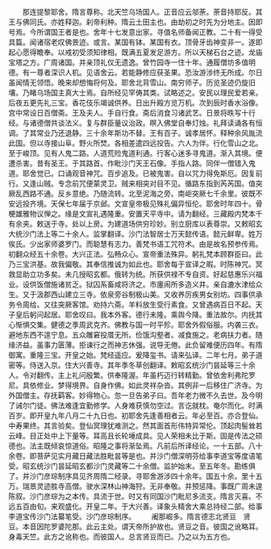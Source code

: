 <!-- { "loadSidebar": true } -->
　　那连提黎耶舍。隋言尊称。北天竺乌场国人。正音应云邬荼。荼音持耶反。其王与佛同氏。亦姓释迦。刹帝利种。隋云土田主也。由劫初之时先为分地主。因即号焉。今所谓国王者是也。舍年十七发意出家。寻值名师备闻正教。二十有一得受具篇。闻诸宿老叹佛景迹。或言。某国有钵。某国有衣。顶骨牙齿神变非一。遂即起心愿得瞻奉。以戒初受须知律相。既满五夏发足游方。所以天梯石台之迹。龙庙宝塔之方。广周诸国。并亲顶礼仅无遗逸。曾竹园寺一住十年。通履僧坊多值明德。有一尊者深识人机。见语舍云。若能静修应获圣果。恐汝游涉终无所成。尔日虽闻情无领悟。晚来却想悔将何及。耶舍北背雪山。南穷师子。历览圣迹仍旋旧壤。乃睹乌场国主真大士焉。自所经见罕俦其类。试略述之。安民以理民爱若亲。后夜五更先礼三宝。香花伎乐竭诚供养。日出升殿方览万机。次到辰时香水浴像。宫中常设日百僧斋。王及夫人。手自行食。斋后消食习诸武艺。日景将昳写十行经。与诸德僧共谈法义。复与群臣量议治政。暝入佛堂自奉灯烛。礼拜读诵各有恒调。了其常业乃还退静。三十余年斯功不替。王有百子。诚孝居怀。释种余风胤流此国。但以寺接山阜。野火所焚。各相差遣四远投告。六人为伴。行化雪山之北。至于峻顶。见有人鬼二路。人道荒险鬼道利通。行客心迷多寻鬼道。渐入其境。便遭杀害。昔有圣王。于其路首。作毗沙门天王石像。手指人路。同伴一僧错入鬼道。耶舍觉已。口诵观音神咒。百步追及。已被鬼害。自以咒力得免斯厄。因复前行。又逢山贼。专念前咒便蒙灵卫。贼来相突对目不见。循路东指到芮芮国。值突厥乱西路不通。反乡意绝。乃随流转。北至泥海之旁。南岠突厥七千余里。彼既不安远投齐境。天保七年届于京邺。文宣皇帝极见殊礼偏异恒伦。耶舍时年四十。骨梗雄雅物议惮之。缘是文宣礼遇隆重。安置天平寺中。请为翻经。三藏殿内梵本千有余夹。敕送于寺。处以上房。为建道场供穷珍妙。别立厨库以表尊崇。又敕昭玄大统沙门法上等二十余人。监掌翻译。沙门法智居士万天懿传语。懿元鲜卑。姓万俟氏。少出家师婆罗门。而聪慧有志力。善梵书语工咒符术。由是故名预参传焉。初翻众经五十余卷。大兴正法。弘畅众心。宣帝重法殊异。躬礼梵本顾群臣曰。此乃三宝洪基。故我偏敬。其奉信推诚为如此也。耶舍每于宣译之暇。时陈神咒。冥救显助立功多矣。未几授昭玄都。俄转为统。所获供禄不专自资。好起慈惠乐兴福业。设供饭僧施诸贫乏。狱囚系畜咸将济之。市廛闹所多造义井。亲自漉水津给众生。又于汲郡西山建立三寺。依泉旁谷制极山美。又收养厉疾男女别坊。四事供承务令周给。又往突厥客馆。劝持六斋。羊料放生受行素食。又曾遇病百日不起。天子皇后躬问起居。耶舍叹曰。我本外客。德行未隆。乘舆今降。重法故尔。内抚其心惭惧交集。健德之季周武克齐。佛教与国一时平殄。耶舍外假俗服。内袭三衣。避地东西不遑宁息。五众雕窘投厝无所。俭饿沟壑者。减食施之。老病扶力者。随缘济益。虽事力匮薄。拒谏行之而神志休强。说导无倦。此负留难便历四年。有隋御寓。重隆三宝。开皇之始。梵经遥应。爰降玺书。请来弘译。二年七月。弟子道密等。侍送入京。住大兴善寺。其年季冬草创翻译。敕昭玄统沙门昙延等三十余人。令对翻传。主上礼问殷繁。供奉隆渥。年虽朽迈行转精勤。曾依舍利弗陀罗尼。具依修业。梦得境界。自身作佛。如此灵祥杂沓。其例非一后移住广济寺。为外国僧主。存抚羁客。妙得物心。忽一旦告弟子曰。吾年老力微不久去世。及今明了诫尔门徒。佛法难逢宜勤修学。人身难获慎勿空过。言讫就枕。奄尔而化。时满百岁。即开皇九年八月二十九日也。初耶舍先逢善相者云。年必至百。亦合登仙。中寿果终。其言验矣。登仙冥理犹难测之。然其面首形伟特异常伦。顶起肉髻耸若云峰。目正处中上下量等。耳高且长轮埵成具。见人荣相未比于斯。固是传法之硕德也。法主既倾哀惊道俗。昭隆之事将渐坠焉。凡前后所译经论。一十五部。八十余卷。即菩萨见实月藏日藏法胜毗昙等是也。并沙门僧深明芬给事李道宝等度语笔受。昭玄统沙门昙延昭玄都沙门灵藏等二十余僧。监护始末。至五年冬。勘练俱了。并沙门彦琮制序具见齐周隋二经录。寻耶舍游涉四十余年。国五十余。里十五万。瑞景灵迹胜寺高僧。驶水深林山神海狩。无非奉敬。并预惩降。事既广周未遑陈叙。沙门彦琮为之本传。具流于世。时又有同国沙门毗尼多流支。隋言灭喜。不远五百由旬。来观盛化。开皇二年。于大兴善。译象头精舍大乘总持经二部。给事李道宝传沙门法纂笔受。沙门彦琮制序。
　　阇那崛多。隋言德志北贤豆　贤豆。本音因陀罗婆陀那。此云主处。谓天帝所护故也。贤豆之音。彼国之讹略耳。身毒天竺。此方之讹称也。而彼国人。总言贤豆而已。乃之以为五方也。
